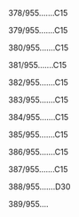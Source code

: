 378/955.......C15 


379/955.......C15 


380/955.......C15 


381/955.......C15 


382/955.......C15 


383/955.......C15 


384/955.......C15 


385/955.......C15 


386/955.......C15 


387/955.......C15 


388/955.......D30 


389/955.... 

